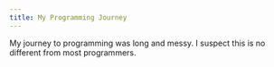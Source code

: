 ```yaml
---
title: My Programming Journey
---
```


My journey to programming was long and messy.  I suspect this is no different from most programmers.
